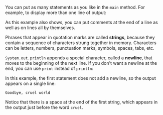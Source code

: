 You can put as many statements as you like in the `main` method. For example, to display more than one line of output:



As this example also shows, you can put comments at the end of a line as well as on lines all by themselves.


Phrases that appear in quotation marks are called **strings**, because they contain a sequence of characters strung together in memory. Characters can be letters, numbers, punctuation marks, symbols, spaces, tabs, etc.


`System.out.println` appends a special character, called a **newline**, that moves to the beginning of the next line. If you don't want a newline at the end, you can use `print` instead of `println`:





In this example, the first statement does not add a newline, so the output appears on a single line:

```code
Goodbye, cruel world
```

Notice that there is a space at the end of the first string, which appears in the output just before the word `cruel`.